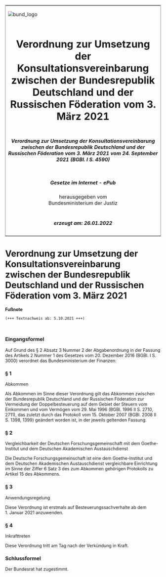<span id="DECKBLATT.html"></span>

<table border="0" frame="border" width="100%">

<tr valign="top">

<td align="left">

![bund\_logo](BfJ_2021_Web_de_de.gif)

</td>

<td align="right">

 

</td>

</tr>

<tr align="center" valign="middle">

<td colspan="2">

# Verordnung zur Umsetzung der Konsultationsvereinbarung zwischen der Bundesrepublik Deutschland und der Russischen Föderation vom 3. März 2021

</td>

</tr>

<tr align="center" valign="middle">

<td colspan="2">

##### Verordnung zur Umsetzung der Konsultationsvereinbarung zwischen der Bundesrepublik Deutschland und der Russischen Föderation vom 3. März 2021 vom 24. September 2021 (BGBl. I S. 4590)

</td>

</tr>

<tr align="center" valign="middle">

<td colspan="2">

  
  

##### Gesetze im Internet - ePub  
  
herausgegeben vom  
Bundesministerium der Justiz

</td>

</tr>

<tr align="center" valign="bottom">

<td colspan="2">

  
  

##### erzeugt am: 26.01.2022

</td>

</tr>

</table>

<span id="BJNR459000021.html"></span>

# Verordnung zur Umsetzung der Konsultationsvereinbarung zwischen der Bundesrepublik Deutschland und der Russischen Föderation vom 3. März 2021

<div>

  
**Fußnote**

<div class="jnhtml">

<div>

<div class="jurAbsatz">

  

``` 
(+++ Textnachweis ab: 5.10.2021 +++)

 
```

</div>

</div>

</div>

</div>

<span id="BJNR459000021BJNE000100000.html"></span>

### Eingangsformel  

<div>

<div class="jnhtml">

<div>

<div class="jurAbsatz">

Auf Grund des § 2 Absatz 3 Nummer 2 der Abgabenordnung in der Fassung
des Artikels 2 Nummer 1 des Gesetzes vom 20. Dezember 2016 (BGBl. I S.
3000) verordnet das Bundesministerium der Finanzen:

</div>

</div>

</div>

</div>

<span id="BJNR459000021BJNE000200000.html"></span>

### § 1  
Abkommen

<div>

<div class="jnhtml">

<div>

<div class="jurAbsatz">

Als Abkommen im Sinne dieser Verordnung gilt das Abkommen zwischen der
Bundesrepublik Deutschland und der Russischen Föderation zur Vermeidung
der Doppelbesteuerung auf dem Gebiet der Steuern vom Einkommen und vom
Vermögen vom 29. Mai 1996 (BGBl. 1996 II S. 2710, 2711), das zuletzt
durch das Protokoll vom 15. Oktober 2007 (BGBl. 2008 II S. 1398, 1399)
geändert worden ist, in der jeweils geltenden Fassung.

</div>

</div>

</div>

</div>

<span id="BJNR459000021BJNE000300000.html"></span>

### § 2  
Vergleichbarkeit der Deutschen Forschungsgemeinschaft mit dem Goethe-Institut und dem Deutschen Akademischen Austauschdienst

<div>

<div class="jnhtml">

<div>

<div class="jurAbsatz">

Die Deutsche Forschungsgemeinschaft ist eine dem Goethe-Institut und dem
Deutschen Akademischen Austauschdienst vergleichbare Einrichtung im
Sinne der Ziffer 6 Satz 3 des zum Abkommen gehörigen Protokolls zu
Artikel 15 des Abkommens.

</div>

</div>

</div>

</div>

<span id="BJNR459000021BJNE000400000.html"></span>

### § 3  
Anwendungsregelung

<div>

<div class="jnhtml">

<div>

<div class="jurAbsatz">

Diese Verordnung ist erstmals auf Besteuerungssachverhalte ab dem
<span style="white-space: nowrap">1. Januar 2021</span> anzuwenden.

</div>

</div>

</div>

</div>

<span id="BJNR459000021BJNE000500000.html"></span>

### § 4  
Inkrafttreten

<div>

<div class="jnhtml">

<div>

<div class="jurAbsatz">

Diese Verordnung tritt am Tag nach der Verkündung in Kraft.

</div>

</div>

</div>

</div>

<span id="BJNR459000021BJNE000600000.html"></span>

### Schlussformel  

<div>

<div class="jnhtml">

<div>

<div class="jurAbsatz">

Der Bundesrat hat zugestimmt.

</div>

</div>

</div>

</div>
